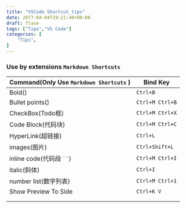 ```yaml
---
title: "VSCode Shortcut_tips"
date: 2077-04-04T19:21:40+08:00
draft: flase
tags: ["Tips","VS Code"]
categories: [
    "Tips",
]
---
```


### Use by  extensions  `Markdown Shortcuts`


|Command(Only Use `Markdown Shortcuts` )| Bind Key|
|---------|----------|
|Bold()         |`Ctrl+B`          |
|Bullet points()   |`Ctrl+M Ctrl+B`         |
|CheckBox(Todo框)  | `Ctrl+M Ctrl+X`         |
|Code Block(代码块)  |`Ctrl+M Ctrl+C`          |
|HyperLink(超链接)  |`Ctrl+L`          |
|images(图片) |`Ctrl+Shift+L`          |
|inline code(代码段 ` `` `)|`Ctrl+M Ctrl+I`          |
|italic(斜体)|`Ctrl+I`         |
|number list(数字列表)   |`Ctrl+M Ctrl+1`          |
|Show Preview To Side       |`Ctrl+K V`          |
|         |          |
|         |          |
